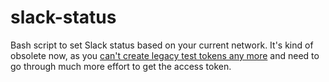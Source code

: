 # slack-status
Bash script to set Slack status based on your current network. It's kind of obsolete now, as you [can't create legacy test tokens any more](https://api.slack.com/changelog/2020-02-legacy-test-token-creation-to-retire) and need to go through much more effort to get the access token.

